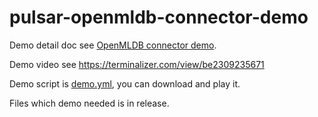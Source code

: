 # pulsar-openmldb-connector-demo
Demo detail doc see [OpenMLDB connector demo](https://openmldb.ai/docs/en/main/use_case/pulsar_openmldb_connector_demo.html).

Demo video see https://terminalizer.com/view/be2309235671

Demo script is [demo.yml](demo.yml), you can download and play it.

Files which demo needed is in release.

